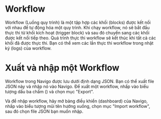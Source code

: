 # Workflow 

Workflow (Luồng quy trình) là một tập hợp các khối (blocks) được kết nối với nhau để tự động hóa một quy trình. Khi chạy workflow, nó sẽ bắt đầu thực thi từ khối kích hoạt (trigger block) và sau đó chuyển sang các khối được kết nối tiếp theo. Quá trình thực thi workflow sẽ kết thúc khi tất cả các khối đã được thực thi. Bạn có thể xem các lần thực thi workflow trong nhật ký (logs) của workflow.

# Xuất và nhập một Workflow

Workflow trong Navigo được lưu dưới định dạng JSON. Bạn có thể xuất file JSON này và nhập nó vào Navigo. Để xuất một workflow, nhấp vào biểu tượng dấu ba chấm () và chọn mục "Export".

Và để nhập workflow, hãy mở bảng điều khiển (dashboard) của Navigo, nhấp vào biểu tượng mũi tên hướng xuống, chọn mục "Import workflow", sau đó chọn file JSON bạn muốn nhập.
